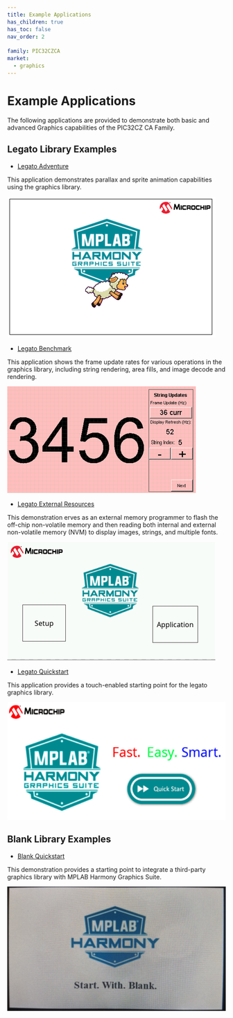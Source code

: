 ```yaml
---
title: Example Applications
has_children: true
has_toc: false
nav_order: 2

family: PIC32CZCA
market:
  - graphics
---
```


# Example Applications

The following applications are provided to demonstrate both basic and advanced Graphics capabilities of the PIC32CZ CA Family.

## Legato Library Examples 

* [Legato Adventure](./legato_adventure/readme.md)

This application demonstrates parallax and sprite animation capabilities using the graphics library.

![](./../docs/html/legato_adventure.png)

* [Legato Benchmark](./legato_benchmark/readme.md)

This application shows the frame update rates for various operations in the graphics library, including string rendering, area fills, and image decode and rendering. 

![](./../docs/html/legato_bm_wqvga_run1.png)

* [Legato External Resources](./legato_ext_res/readme.md)

This demonstration erves as an external memory programmer to flash the off-chip non-volatile memory and then reading both internal and external non-volatile memory (NVM) to display images, strings, and multiple fonts.

![](./../docs/html/IntroScreen.png)

* [Legato Quickstart](./legato_quickstart/readme.md)

This application provides a touch-enabled starting point for the legato graphics library.

![](./../docs/html/legato_quickstart.png)

## Blank Library Examples

* [Blank Quickstart](./blank_quickstart/readme.md)

This demonstration provides a starting point to integrate a third-party graphics library with MPLAB Harmony Graphics Suite.

![](./../docs/html/blank_quickstart.png)

